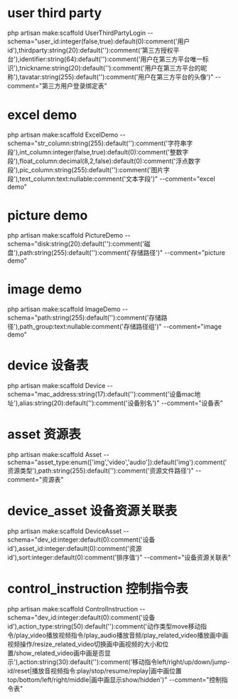 # user third party
php artisan make:scaffold UserThirdPartyLogin --schema="user_id:integer(false,true):default(0):comment('用户id'),thirdparty:string(20):default(''):comment('第三方授权平台'),identifier:string(64):default(''):comment('用户在第三方平台唯一标识'),tnickname:string(20):default(''):comment('用户在第三方平台的昵称'),tavatar:string(255):default(''):comment('用户在第三方平台的头像')" --comment="第三方用户登录绑定表"

# excel demo
php artisan make:scaffold ExcelDemo --schema="str_column:string(255):default(''):comment('字符串字段'),int_column:integer(false,true):default(0):comment('整数字段'),float_column:decimal(8,2,false):default(0):comment('浮点数字段'),pic_column:string(255):default(''):comment('图片字段'),text_column:text:nullable:comment('文本字段')" --comment="excel demo"

# picture demo
php artisan make:scaffold PictureDemo --schema="disk:string(20):default(''):comment('磁盘'),path:string(255):default(''):comment('存储路径')" --comment="picture demo"

# image demo
php artisan make:scaffold ImageDemo --schema="path:string(255):default(''):comment('存储路径'),path_group:text:nullable:comment('存储路径组')" --comment="image demo"

# device 设备表
php artisan make:scaffold Device --schema="mac_address:string(17):default(''):comment('设备mac地址'),alias:string(20):default(''):comment('设备别名')" --comment="设备表"

# asset 资源表
php artisan make:scaffold Asset --schema="asset_type:enum(['img','video','audio']):default('img'):comment('资源类型'),path:string(255):default(''):comment('资源文件路径')" --comment="资源表"

# device_asset 设备资源关联表
php artisan make:scaffold DeviceAsset --schema="dev_id:integer:default(0):comment('设备id'),asset_id:integer:default(0):comment('资源id'),sort:integer:default(0):comment('排序值')" --comment="设备资源关联表"

# control_instruction 控制指令表
php artisan make:scaffold ControlInstruction --schema="dev_id:integer:default(0):comment('设备id'),action_type:string(50):default(''):comment('动作类型move移动指令/play_video播放视频指令/play_audio播放音频/play_related_video播放画中画视频操作/resize_related_video切换画中画视频的大小和位置/show_related_video画中画是否显示'),action:string(30):default(''):comment('移动指令left/right/up/down/jump-id/reset|播放音视频指令:play/stop/resume/replay|画中画位置top/bottom/left/right/middle|画中画显示show/hidden')" --comment="控制指令表"
